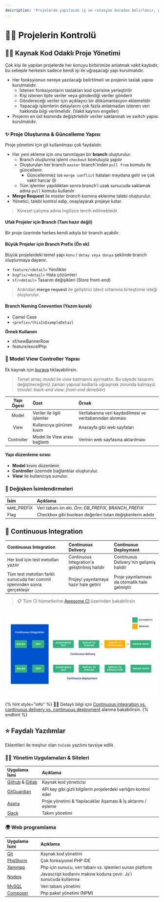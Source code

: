 ```yaml
---
description: 'Projelerde yapılacak iş ve rotasyon önceden belirlenir, gidişat kurgulanır.'
---
```


# 👨‍💼 Projelerin Kontrolü

## 👨‍💻 Kaynak Kod Odaklı Proje Yönetimi

Çok kişi ile yapılan projelerde her konuyu birbirimize anlatmak vakit kaybıdır, bu sebeple herkesin sadece kendi işi ile uğraşacağı yapı kurulmalıdır.

* Her fonksyionun nereye yazılacağı belirtilmeli ve projenin taslak yapısı kurulmalıdır.
  * İstenen fonksiyonların taslakları kod içerisine yerleştirilir
  * Kişi istenen tipte veriler veya gönderdiği veriler gönderir
  * Göndereceği veriler için açıklayıcı bir dökümantasyon eklemelidir
  * Yapacağı işlemlerin detaylarını çok fazla anlatmadan istenen veri hakkında bilgi verilmelidir. \(Vakit kaynını engeller\)
* Projenin en üst kısmında değiştirlebilir veriler saklanmalı ve switch yapısı kurulmalıdır.

### ✨ Proje Oluşturma & Güncelleme Yapısı

Proje yönetimi için git kullanılması çok faydalıdır.

* Her yeni ekleme için onu tanımlayan bir **branch** oluşturulur.
  * Branch oluşturma işlemi `checkout` komutuyla yapılır
  * Oluşturulan her branch `master` branch'inden `pull from` komutu ile güncellenir.
    * Güncellenmez ise `merge conflict` hataları meydana gelir ve çok vakit harcar 😢
  * Tüm işlemler yapıldıktan sonra branch'i uzak sunucuda saklamak adına `pull` komutu kullanılır
* **Merge Request** ile _master branch_ kısmına eklenme talebi oluşturulur.
* Yönetici, talebi kontrol edip, onaylayarak projeye katar.

> Küresel çalışma adına İngilizce tercih edilmektedir.

#### Ufak Projeler için Branch \(Tam hazır değil\)

Bir proje üzerinde herkes kendi adıyla bir branch açabilir.

#### Büyük Projeler için Branch Prefix \(Ön ek\)

Büyük projelerdeki temel yapı `konu` / `detay veya dosya` şeklinde branch oluşturmaya dayanır.

* `feature/<detail>` Yenilikler
* `bugfix/<detail>` Hata çözümleri
* `sf/<detail>` Tasarım değişikleri \(Store front-end\)

> Ardından **merge request** ile geliştirici \(dev\) ortamına birleştirme isteği oluşturulur.

#### Branch Naming Convention \(Yazım kuralı\)

* Camel Case
* `<prefix>/thisIsExampleDetail`

**Örnek Kullanım**

* sf/newBannerRow
* feature/excelPhp

### 🍱 Model View Controller Yapısı

Ek kaynak için [buraya](https://blog.koddit.com/yazilim/mvc-nedir-gercek-orneklerle-mvc-nedir-anlayalim/) tıklayabilirsin.

> Temel amaç _model_ ile _view_ katmanını ayırmaktır. Bu sayede tasarımı değiştireceğimiz zaman yapısal kodlarla uğraşmak zorunda kalmayız. \(_model: back-end view: front-end denebilir_\)

| Yapı Ögesi | Özet | Örnek |
| :---: | :--- | :--- |
| Model | Veriler ile ilgili işlemler | Veritabanına veri kaydedilmesi ve veritabanından alınması |
| View | Kullanıcıya görünen kısım | Anasayfa gibi web sayfaları |
| Controller | Model ile View arası bağlantı | Verinin web sayfasına aktarılması |

#### Yapı düzenleme sırası

* **Model** kısmı düzenlenir.
* **Controller** üzerinde bağlantılar oluşturulur.
* **View** ile kullanıcıya sunulur.

### 💎 Değişken İsimlendirmeleri

| İsim | Açıklama |
| :--- | :--- |
| `NAME`\_PREFİX | Veri tabanı ön eki. _Örn: DB\_PREFIX, BRANCH\_PREFIX_ |
| Flag | Checkbox gibi boolean değerleri tutan değişkenlerin adıdır |

## 🌊 Continuous Integration

| Continuous Integration | Continuous Delivery | Continuous Deployment |
| :--- | :--- | :--- |
| Her kod için test metotları yazılır | Continuous Integration'a geliştirilmiş halidir | Continuous Delivery'nin gelişmiş halidir |
| Tüm test metotları farklı sunucuda her commit işleminden sonra gerçekleşir | Projeyi yayınlamaya hazır hale getirir | Proje yayınlanması da otomatik hale gelmiştir |

> 📋 Tüm CI hizmetlerine [Awesome CI](https://github.com/ligurio/awesome-ci) üzerinden bakabilirsin

![](../.gitbook/assets/continuous_integration.png)

{% hint style="info" %}
‍🧙‍♂ Detaylı bilgi için [Continuous integration vs. continuous delivery vs. continuous deployment](https://www.atlassian.com/continuous-delivery/principles/continuous-integration-vs-delivery-vs-deployment) alanına bakabilirsin.
{% endhint %}

## ⭐ Faydalı Yazılımlar

Eklentileri ile meşhur olan `VsCode` yazılımı tavsiye edilir.

### 👨‍💼 Yönetim Uygulamaları & Siteleri

| Uygulama İsmi | Açıklama |
| :--- | :--- |
| [Github](https://github.com/) & [Gitlab](https://gitlab.com) | Kaynak kod yöneticisi |
| [GitGuardian](https://app.gitguardian.com/) | API key gibi gizli bilgilerin projelerdeki varlığını kontrol eder |
| [Asana](https://asana.com/) | Proje yönetimi & Yapılacaklar Aşaması & İş aktarımı / eşleme |
| [Slack](https://slack.com/) | Takım yönetimi |

### 🌍 Web programlama

| Uygulama İsmi | Açıklama |  |
| :--- | :--- | :--- |
| [Git](https://git-scm.com/downloads) | Kaynak kod yönetimi |  |
| [PhpStorm](https://www.jetbrains.com/phpstorm/download/#section=windows) | Çok fonksiyonel PHP IDE |  |
| [Xammpp](https://www.apachefriends.org/tr/download.html) | Php için sunucu, veri tabanı vs. işlemleri sunan platform |  |
| [Nodejs](https://nodejs.org/en/download/) | Javascript kodlarını makine koduna çevir. Js'i sunucuda kullanma |  |
| [MySQL](https://www.mysql.com/downloads/) | Veri tabanı yönetimi |  |
| [Composer](https://getcomposer.org/download/) | Php paket yönetimi \(NPM\) |  |

